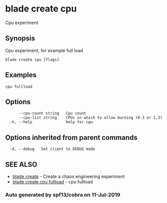 # blade create cpu

Cpu experiment

## Synopsis

Cpu experiment, for example full load

```text
blade create cpu [flags]
```

## Examples

```text
cpu fullload
```

## Options

```text
      --cpu-count string   Cpu count
      --cpu-list string    CPUs in which to allow burning (0-3 or 1,3)
  -h, --help               help for cpu
```

## Options inherited from parent commands

```text
  -d, --debug   Set client to DEBUG mode
```

## SEE ALSO

* [blade create](blade_create.md)     - Create a chaos engineering experiment
* [blade create cpu fullload](blade_create_cpu_fullload.md)     - cpu fullload

### Auto generated by spf13/cobra on 11-Jul-2019

